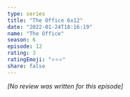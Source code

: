 ```yaml
---
type: series
title: "The Office 6x12"
date: "2022-01-24T18:16:19"
name: "The Office"
season: 6
episode: 12
rating: 3
ratingEmoji: "⭐️⭐️⭐️"
share: false
---
```


_[No review was written for this episode]_
